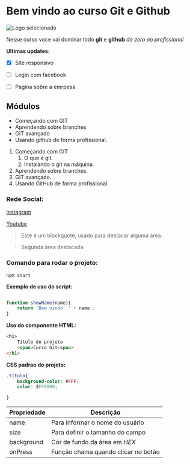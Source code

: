 # Bem vindo ao curso Git e Github

![Logo selecionado](https://cdn.conmebol.com/wp-content/uploads/2015/04/santos-2015.jpg)



Nesse curso voce vai dominar todo **git** e **github** _do zero ao profissional_

**Ultimas updates:**

- [X] Site responsivo
- [ ] Login com facebook
- [ ] Pagina sobre a emrpesa



## Módulos
* Começando com GIT
* Aprendendo sobre branches
* GIT avançado
* Usando github de forma profissional.


1. Começando com GIT  
    1. O que é git.  
    2. Instalando o git na máquina.  
2. Aprendendo sobre branches.  
3. GIT avançado.  
4. Usando GitHub de forma profissional.




### Rede Social:

[Instagram](https://instagram.com/sujeitoprogramador)

[Youtube](https://youtube.com/c/sujeitoprogramador)


>Este é um blockquote, usado para destacar alguma área.

>Segunda área destacada

### Comando para rodar o projeto:

```
npm start
```

**Exemplo de uso do script:**

```js

function showName(name){
    return 'Bem vindo: ' + name';
}
```

**Uso do componente HTML:**
```html
<h1>
    Título do projeto
    <span>Curso Git<span>
</h1>
```

**CSS padrao do projeto:**
```css
.titulo{
    background-color: #FFF;
    color: $FF0000;

}
```
Propriedade | Descrição
------------| ---------
name | Para informar o nome do usuário
size | Para definir o tamanho do campo
background | Cor de fundo da área em _HEX_
onPress | Função chama quando clicar no botão

